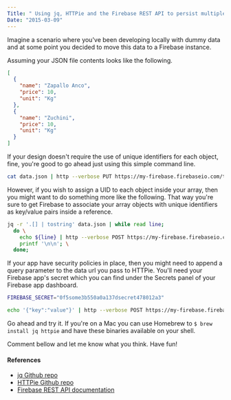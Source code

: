 ```yaml
---
Title: " Using jq, HTTPie and the Firebase REST API to persist multiple objects with automatically generated unique ids"
Date: "2015-03-09"
---
```


Imagine a scenario where you've been developing locally with dummy data and at some point you decided to move this data to a Firebase instance.

Assuming your JSON file contents looks like the following.

```json
[
  {
    "name": "Zapallo Anco",
    "price": 10,
    "unit": "Kg"
  },
  {
    "name": "Zuchini",
    "price": 10,
    "unit": "Kg"
  }
]
```

If your design doesn't require the use of unique identifiers for each object, fine, you're good to go ahead just using this simple command line.

```bash
cat data.json | http --verbose PUT https://my-firebase.firebaseio.com/test.json;
```

However, if you wish to assign a UID to each object inside your array, then you might want to do something more like the following. That way you're sure to get Firebase to associate your array objects with unique identifiers as key/value pairs inside a reference.

```bash
jq -r '.[] | tostring' data.json | while read line;
  do \
    echo ${line} | http --verbose POST https://my-firebase.firebaseio.com/test.json; \
    printf '\n\n'; \
  done;
```

If your app have security policies in place, then you might need to append a query parameter to the data url you pass to HTTPie. You'll need your Firebase app's secret which you can find under the Secrets panel of your Firebase app dashboard.

```bash
FIREBASE_SECRET="0f5some3b550a0a137dsecret478012a3"

echo '{"key":"value"}' | http --verbose POST https://my-firebase.firebaseio.com/test.json auth=="${FIREBASE_SECRET}";
```

Go ahead and try it. If you're on a Mac you can use Homebrew to ```$ brew install jq httpie``` and have these binaries available on your shell.

Comment bellow and let me know what you think. Have fun!

#### References
- [jq Github repo](https://github.com/stedolan/jq)
- [HTTPie Github repo](https://github.com/jakubroztocil/httpie)
- [Firebase REST API documentation](https://www.firebase.com/docs/rest/api/)
